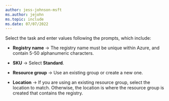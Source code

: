 ```yaml
---
author: jess-johnson-msft
ms.author: jejohn
ms.topic: include
ms.date: 07/07/2022
---
```


Select the task and enter values following the prompts, which include:

* **Registry name** &rarr; The registry name must be unique within Azure, and contain 5-50 alphanumeric characters. 

* **SKU** &rarr; Select **Standard**.

* **Resource group** &rarr; Use an existing group or create a new one.

* **Location** &rarr; If you are using an existing resource group, select the location to match. Otherwise, the location is where the resource group is created that contains the registry. 
